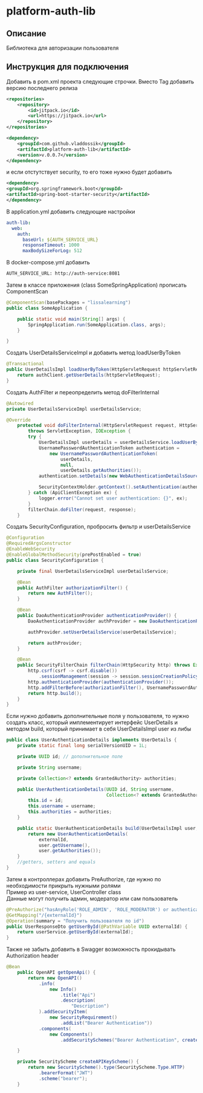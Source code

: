 # platform-auth-lib

## Описание
Библиотека для авторизации пользователя

## Инструкция для подключения
Добавить в pom.xml проекта следующие строчки. Вместо Tag добавить версию последнего релиза
``` xml
<repositories>
    <repository>
        <id>jitpack.io</id>
        <url>https://jitpack.io</url>
    </repository>
</repositories>
```
``` xml
<dependency>
    <groupId>com.github.vladdossik</groupId>
    <artifactId>platform-auth-lib</artifactId>
    <version>v.0.0.7</version>
</dependency>
```

и если отстутствует security, то его тоже нужно будет добавить
``` xml
<dependency>
<groupId>org.springframework.boot</groupId>
<artifactId>spring-boot-starter-security</artifactId>
</dependency>
```

В application.yml добавить следующие настройки
``` yml
auth-lib:
  web:
    auth:
      baseUrl: ${AUTH_SERVICE_URL}
      responseTimeout: 1000
      maxBodySizeForLog: 512
```
В docker-compose.yml добавить
``` dockerfile
AUTH_SERVICE_URL: http://auth-service:8081
```
Затем в классе приложения (class SomeSpringApplication) прописать ComponentScan
``` java
@ComponentScan(basePackages = "lissalearning")
public class SomeApplication {

	public static void main(String[] args) {
		SpringApplication.run(SomeApplication.class, args);
	}

}
```

Создать UserDetailsServiceImpl и добавить метод loadUserByToken
``` java
@Transactional
public UserDetailsImpl loadUserByToken(HttpServletRequest httpServletRequest) throws ApiClientException {
    return authClient.getUserDetails(httpServletRequest);
}
```
Создать AuthFilter и переопределить метод doFilterInternal
``` java
@Autowired
private UserDetailsServiceImpl userDetailsService;

@Override
    protected void doFilterInternal(HttpServletRequest request, HttpServletResponse response, FilterChain filterChain)
        throws ServletException, IOException {
        try {
            UserDetailsImpl userDetails = userDetailsService.loadUserByToken(request);
            UsernamePasswordAuthenticationToken authentication =
                new UsernamePasswordAuthenticationToken(
                    userDetails,
                    null,
                    userDetails.getAuthorities());
            authentication.setDetails(new WebAuthenticationDetailsSource().buildDetails(request));

            SecurityContextHolder.getContext().setAuthentication(authentication);
        } catch (ApiClientException ex) {
            logger.error("Cannot set user authentication: {}", ex);
        }
        filterChain.doFilter(request, response);
    }
```
Создать SecurityConfiguration, пробросить фильтр и userDetailsService
``` java
@Configuration
@RequiredArgsConstructor
@EnableWebSecurity
@EnableGlobalMethodSecurity(prePostEnabled = true)
public class SecurityConfiguration {

    private final UserDetailsServiceImpl userDetailsService;

    @Bean
    public AuthFilter authorizationFilter() {
        return new AuthFilter();
    }

    @Bean
    public DaoAuthenticationProvider authenticationProvider() {
        DaoAuthenticationProvider authProvider = new DaoAuthenticationProvider();

        authProvider.setUserDetailsService(userDetailsService);

        return authProvider;
    }

    @Bean
    public SecurityFilterChain filterChain(HttpSecurity http) throws Exception {
        http.csrf(csrf -> csrf.disable())
            .sessionManagement(session -> session.sessionCreationPolicy(SessionCreationPolicy.STATELESS));
        http.authenticationProvider(authenticationProvider());
        http.addFilterBefore(authorizationFilter(), UsernamePasswordAuthenticationFilter.class);
        return http.build();
    }
}
```
Если нужно добавить дополнительные поля у пользователя, то нужно создать класс, который имплементирует интерфейс UserDetails и методом build, который принимает в себя UserDetailsImpl user из либы
``` java
public class UserAuthenticationDetails implements UserDetails {
    private static final long serialVersionUID = 1L;

    private UUID id; // дополнительное поле 

    private String username;

    private Collection<? extends GrantedAuthority> authorities;

    public UserAuthenticationDetails(UUID id, String username,
                                     Collection<? extends GrantedAuthority> authorities) {
        this.id = id;
        this.username = username;
        this.authorities = authorities;
    }

    public static UserAuthenticationDetails build(UserDetailsImpl user, UUID externalId) {
        return new UserAuthenticationDetails(
            externalId,
            user.getUsername(),
            user.getAuthorities());
    }
    //getters, setters and equals
}
```

Затем в контроллерах добавить PreAuthorize, где нужно по необходимости прикрыть нужными ролями  
Пример из user-service, UserController class  
Данные могут получить админ, модератор или сам пользователь
``` java
@PreAuthorize("hasAnyRole('ROLE_ADMIN', 'ROLE_MODERATOR') or authentication.principal.getId() == #externalId")
@GetMapping("/{externalId}")
@Operation(summary = "Получить пользователя по id")
public UserResponseDto getUserById(@PathVariable UUID externalId) {
    return userService.getUserById(externalId);
}
```
Также не забыть добавить в Swagger возможность прокидывать Authorization header
``` java
@Bean
    public OpenAPI getOpenApi() {
        return new OpenAPI()
            .info(
                new Info()
                    .title("Api")
                    .description(
                        "Description")
            ).addSecurityItem(
                new SecurityRequirement()
                    .addList("Bearer Authentication"))
            .components(
                new Components()
                    .addSecuritySchemes("Bearer Authentication", createAPIKeyScheme()));

    }

    private SecurityScheme createAPIKeyScheme() {
        return new SecurityScheme().type(SecurityScheme.Type.HTTP)
            .bearerFormat("JWT")
            .scheme("bearer");
    }
```